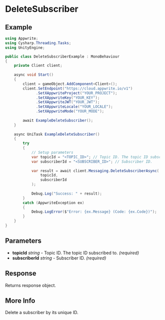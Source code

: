 # DeleteSubscriber

## Example

```csharp
using Appwrite;
using Cysharp.Threading.Tasks;
using UnityEngine;

public class DeleteSubscriberExample : MonoBehaviour
{
    private Client client;
    
    async void Start()
    {
        client = gameObject.AddComponent<Client>();
        client.SetEndpoint("https://cloud.appwrite.io/v1")
              .SetXAppwriteProject("YOUR_PROJECT");
              .SetXAppwriteKey("YOUR_KEY");
              .SetXAppwriteJWT("YOUR_JWT");
              .SetXAppwriteLocale("YOUR_LOCALE");
              .SetXAppwriteMode("YOUR_MODE");
        
        await ExampleDeleteSubscriber();
    }
    
    async UniTask ExampleDeleteSubscriber()
    {
        try
        {
            // Setup parameters
            var topicId = "<TOPIC_ID>"; // Topic ID. The topic ID subscribed to.
            var subscriberId = "<SUBSCRIBER_ID>"; // Subscriber ID.
            
            var result = await client.Messaging.DeleteSubscriberAsync(
                topicId,
                subscriberId
            );
            
            Debug.Log("Success: " + result);
        }
        catch (AppwriteException ex)
        {
            Debug.LogError($"Error: {ex.Message} (Code: {ex.Code})");
        }
    }
}
```

## Parameters

- **topicId** *string* - Topic ID. The topic ID subscribed to. *(required)*
- **subscriberId** *string* - Subscriber ID. *(required)*

## Response

Returns response object.
## More Info

Delete a subscriber by its unique ID.
